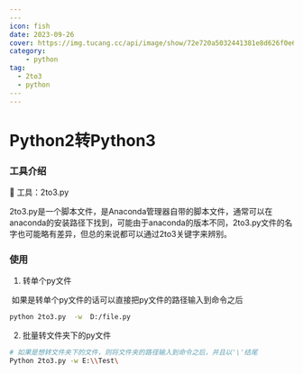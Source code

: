 ```yaml
---
​---
icon: fish
date: 2023-09-26
cover: https://img.tucang.cc/api/image/show/72e720a5032441381e8d626f0e6538f1
category:
    - python
tag:
  - 2to3
  - python
​---
---
```


# Python2转Python3

### 工具介绍

:thought_balloon: 工具：2to3.py

2to3.py是一个脚本文件，是Anaconda管理器自带的脚本文件，通常可以在anaconda的安装路径下找到，可能由于anaconda的版本不同，2to3.py文件的名字也可能略有差异，但总的来说都可以通过2to3关键字来辨别。

### 使用

1. 转单个py文件

​	如果是转单个py文件的话可以直接把py文件的路径输入到命令之后

```bash
python 2to3.py  -w  D:/file.py
```

2. 批量转文件夹下的py文件

```bash
# 如果是想转文件夹下的文件，则将文件夹的路径输入到命令之后，并且以'\'结尾
Python 2to3.py -w E:\\Test\
```







